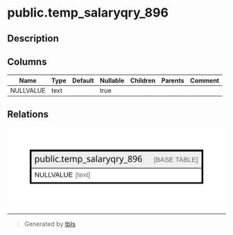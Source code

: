 # public.temp_salaryqry_896

## Description

## Columns

| Name | Type | Default | Nullable | Children | Parents | Comment |
| ---- | ---- | ------- | -------- | -------- | ------- | ------- |
| NULLVALUE | text |  | true |  |  |  |

## Relations

![er](public.temp_salaryqry_896.svg)

---

> Generated by [tbls](https://github.com/k1LoW/tbls)
